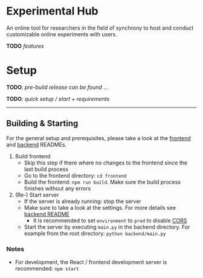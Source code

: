 # Experimental Hub

An online tool for researchers in the field of synchrony to host and conduct customizable online experiments with users.

**TODO** _features_

# Setup

**TODO**: _pre-build release can be found_ ...

**TODO**: _quick setup / start + requirements_

---

## Building & Starting

For the general setup and prerequisites, please take a look at the [frontend](./frontend/README.md#configuration) and [backend](./backend/README.md#configuration) READMEs.

1. Build frontend
    - Skip this step if there where no changes to the frontend since the last build process
    - Go to the frontend directory: `cd frontend`
    - Build the frontend: `npm run build`. Make sure the build process finishes without any errors
2. (Re-) Start server
    - If the server is already running: stop the server
    - Make sure to take a look at the settings. For more details see [backend README](./backend/README.md#configuration)
        - It is recommended to set `environment` to `prod` to disable [CORS](https://developer.mozilla.org/en-US/docs/Web/HTTP/CORS)
    - Start the server by executing `main.py` in the backend directory. For example from the root directory: `python backend/main.py`

### Notes

-   For development, the React / frontend development server is recommended: `npm start`
